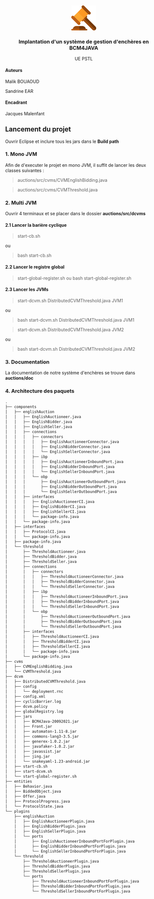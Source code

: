 <div id="top"></div>

<br />
<div align="center">
    <img src="auction.png" alt="Logo" width="80" height="80">

  <h3 align="center">Implantation d'un système de gestion d'enchères en BCM4JAVA</h3>

  <p align="center">
  UE PSTL
    <br/>
  </p>
</div>

#### Auteurs

Malik BOUAOUD

Sandrine EAR

#### Encadrant  
Jacques Malenfant

## Lancement du projet

Ouvrir Eclipse et inclure tous les jars dans le **Build path**

### 1. Mono JVM

Afin de d'executer le projet en mono JVM, il suffit de lancer les deux classes suivantes :

> auctions/src/cvms/CVMEnglishBidding.java

> auctions/src/cvms/CVMThreshold.java


### 2. Multi JVM

Ouvrir 4 terminaux et se placer dans le dossier **auctions/src/dcvms**

#### 2.1 Lancer la barière cyclique

> start-cb.sh

ou 

> bash start-cb.sh

#### 2.2 Lancer le registre global
> start-global-register.sh
ou
> bash start-global-register.sh

#### 2.3 Lancer les JVMs
> start-dcvm.sh DistributedCVMThreshold.java JVM1

ou

> bash start-dcvm.sh DistributedCVMThreshold.java JVM1


> start-dcvm.sh DistributedCVMThreshold.java JVM2

ou

> bash start-dcvm.sh DistributedCVMThreshold.java JVM2


### 3. Documentation

La documentation de notre système d'enchères se trouve dans **auctions/doc**


### 4. Architecture des paquets

````
.
├── components
│   ├── englishAuction
│   │   ├── EnglishAuctioneer.java
│   │   ├── EnglishBidder.java
│   │   ├── EnglishSeller.java
│   │   ├── connections
│   │   │   ├── connectors
│   │   │   │   ├── EnglishAuctioneerConnector.java
│   │   │   │   ├── EnglishBidderConnector.java
│   │   │   │   └── EnglishSellerConnector.java
│   │   │   ├── ibp
│   │   │   │   ├── EnglishAuctioneerInboundPort.java
│   │   │   │   ├── EnglishBidderInboundPort.java
│   │   │   │   └── EnglishSellerInboundPort.java
│   │   │   └── obp
│   │   │       ├── EnglishAuctioneerOutboundPort.java
│   │   │       ├── EnglishBidderOutboundPort.java
│   │   │       └── EnglishSellerOutboundPort.java
│   │   ├── interfaces
│   │   │   ├── EnglishAuctioneerCI.java
│   │   │   ├── EnglishBidderCI.java
│   │   │   ├── EnglishSellerCI.java
│   │   │   └── package-info.java
│   │   └── package-info.java
│   ├── interfaces
│   │   ├── ProtocolCI.java
│   │   └── package-info.java
│   ├── package-info.java
│   └── threshold
│       ├── ThresholdAuctioneer.java
│       ├── ThresholdBidder.java
│       ├── ThresholdSeller.java
│       ├── connections
│       │   ├── connectors
│       │   │   ├── ThresholdAuctioneerConnector.java
│       │   │   ├── ThresholdBidderConnector.java
│       │   │   └── ThresholdSellerConnector.java
│       │   ├── ibp
│       │   │   ├── ThresholdAuctioneerInboundPort.java
│       │   │   ├── ThresholdBidderInboundPort.java
│       │   │   └── ThresholdSellerInboundPort.java
│       │   └── obp
│       │       ├── ThresholdAuctioneerOutboundPort.java
│       │       ├── ThresholdBidderOutboundPort.java
│       │       └── ThresholdSellerOutboundPort.java
│       ├── interfaces
│       │   ├── ThresholdAuctioneerCI.java
│       │   ├── ThresholdBidderCI.java
│       │   ├── ThresholdSellerCI.java
│       │   └── package-info.java
│       └── package-info.java
├── cvms
│   ├── CVMEnglishBidding.java
│   └── CVMThreshold.java
├── dcvm
│   ├── DistributedCVMThreshold.java
│   ├── config
│   │   └── deployment.rnc
│   ├── config.xml
│   ├── cyclicBarrier.log
│   ├── dcvm.policy
│   ├── globalRegistry.log
│   ├── jars
│   │   ├── BCM4Java-20092021.jar
│   │   ├── Front.jar
│   │   ├── automaton-1.11-8.jar
│   │   ├── commons-lang3-3.5.jar
│   │   ├── generex-1.0.2.jar
│   │   ├── javafaker-1.0.2.jar
│   │   ├── javassist.jar
│   │   ├── jing.jar
│   │   └── snakeyaml-1.23-android.jar
│   ├── start-cb.sh
│   ├── start-dcvm.sh
│   └── start-global-register.sh
├── entities
│   ├── Behavior.java
│   ├── BiddedObject.java
│   ├── Offer.java
│   ├── ProtocolProgress.java
│   └── ProtocolState.java
└── plugins
    ├── englishAuction
    │   ├── EnglishAuctioneerPlugin.java
    │   ├── EnglishBidderPlugin.java
    │   ├── EnglishSellerPlugin.java
    │   └── ports
    │       ├── EnglishAuctioneerInboundPortForPlugin.java
    │       ├── EnglishBidderInboundPortForPlugin.java
    │       └── EnglishSellerInboundPortForPlugin.java
    └── threshold
        ├── ThresholdAuctioneerPlugin.java
        ├── ThresholdBidderPlugin.java
        ├── ThresholdSellerPlugin.java
        └── ports
            ├── ThresholdAuctioneerInboundPortForPlugin.java
            ├── ThresholdBidderInboundPortForPlugin.java
            └── ThresholdSellerInboundPortForPlugin.java

````
